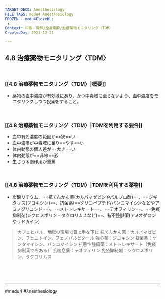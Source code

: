```yaml
---
TARGET DECK: Anesthesiology
FILE TAGS: medu4 Anesthesiology
FROZEN - medu4ClozeHL:
 : 
Context: 中毒・麻酔/全身麻酔/治療薬物モニタリング〈TDM〉
CreatedDay: 2021-12-21

---
```


## 4.8 治療薬物モニタリング〈TDM〉

<br>

### [[4.8 治療薬物モニタリング〈TDM〉|概要]]
* 薬物の血中濃度が有効域にあり、かつ中毒域に至らないよう、血中濃度をモニタリングしつつ投薬をすること。


<br>

### [[4.8 治療薬物モニタリング〈TDM〉|TDMを利用する要件]]
* 血中有効濃度の範囲が==狭==い
* 血中濃度が中毒域に至り==やす==い
* 体内動態の個人差が==大き==い
* 体内動態が==非線==形
* 生じうる副作用が重篤
<!--ID: 1640094205873-->



<br>

### [[4.8 治療薬物モニタリング〈TDM〉|TDMを利用する薬物]]
* 炭酸リチウム、==抗てんかん薬(カルバマゼピンやバルプロ酸)==、==ジギタリス(ジゴキシン)==、抗菌薬(==グリコペプチド/バンコマイシンなどやアミノグリコシド==)、==メトトレキサート==、==テオフィリン==、==免疫抑制剤(シクロスポリン・タクロリムスなど)==、抗不整脈薬(アミオダロンやリドカイン)
<!--ID: 1640094205880-->


>カフェとバル、地獄の現場で目と手を下に
>抗てんかん薬：カルバマゼピン、フェニトイン、フェノバルビタール
強心薬：ジゴキシン
抗菌薬：ゲンタマイシン、バンコマイシン
抗悪性腫瘍薬：メトトレキサート（免疫抑制薬でもある）
抗喘息薬：テオフィリン
免疫抑制剤：シクロスポリン、タクロリムス


<br><br><br>

---
#medu4 #Anesthesiology 
